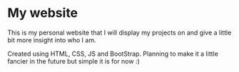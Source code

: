 # My website
This is my personal website that I will display my projects on and give a little bit more insight into who I am. 

Created using HTML, CSS, JS and BootStrap. Planning to make it a little fancier in the future but simple it is for now :)
